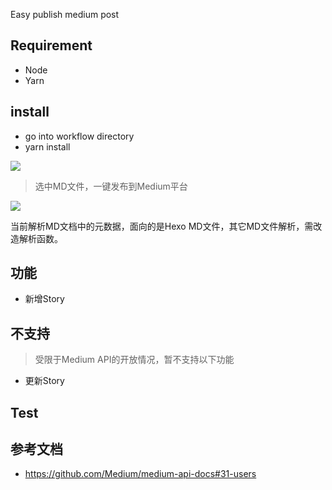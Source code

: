 Easy publish medium post

## Requirement

- Node
- Yarn

## install

- go into workflow directory
- yarn install


[![](https://img.shields.io/badge/version-v1.1-green)](./Medium%20Tools.alfredworkflow)



<!-- more -->
> 选中MD文件，一键发布到Medium平台

[![](https://img.shields.io/badge/version-v1.1-green)](./Medium%20Tools.alfredworkflow)

当前解析MD文档中的元数据，面向的是Hexo MD文件，其它MD文件解析，需改造解析函数。

## 功能
- 新增Story

## 不支持
> 受限于Medium API的开放情况，暂不支持以下功能

- 更新Story

## Test


## 参考文档
- https://github.com/Medium/medium-api-docs#31-users
